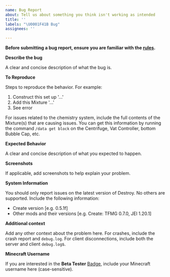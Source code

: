 ```yaml
---
name: Bug Report
about: Tell us about something you think isn't working as intended
title: ''
labels: "\U0001F41B Bug"
assignees: ''

---
```


**Before submitting a bug report, ensure you are familiar with the [rules](https://github.com/petrolpark/destroy/issues/1).**

**Describe the bug**

A clear and concise description of what the bug is.

**To Reproduce**

Steps to reproduce the behavior. For example:

1. Construct this set up '...'
2. Add this Mixture '...'
3. See error

For issues related to the chemistry system, include the full contents of the Mixture(s) that are causing issues. You can get this information by running the command `/data get block` on the Centrifuge, Vat Controller, bottom Bubble Cap, etc.

**Expected Behavior**

A clear and concise description of what you expected to happen.

**Screenshots**

If applicable, add screenshots to help explain your problem.

**System Information**

You should only report issues on the latest version of Destroy. No others are supported. Include the following information:

 - Create version [e.g. 0.5.1f]
 - Other mods and their versions [e.g. Create: TFMG 0.7.0, JEI 1.20.1]

**Additional context**

Add any other context about the problem here.
For crashes, include the crash report and `debug.log`.
For client disconnections, include both the server and client `debug.log`s.

**Minecraft Username**

If you are interested in the **Beta Tester** [Badge](https://patreon.com/petrolpark/about), include your Minecraft username here (case-sensitive).
